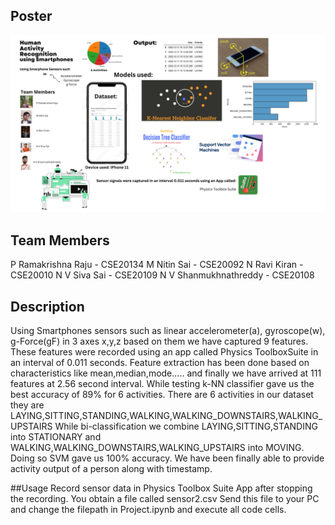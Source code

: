
## Poster

![alt text](https://github.com/PrkRaju2003/har-amrita24-team13/blob/main/Team13_Poster.png)



## Team Members
P Ramakrishna Raju - CSE20134
M Nitin Sai - CSE20092
N Ravi Kiran - CSE20010
N V Siva Sai - CSE20109
N V Shanmukhnathreddy - CSE20108





## Description

Using Smartphones sensors such as linear accelerometer(a), gyroscope(w),
g-Force(gF) in 3 axes x,y,z based on them we have captured 9 features.
These features were recorded using an app called Physics ToolboxSuite in an interval
of 0.011 seconds.
Feature extraction has been done based on characteristics like mean,median,mode.....
and finally we have arrived at 111 features at 2.56 second interval.
While testing k-NN classifier gave us the best accuracy of 89% for 6 activities.
There are 6 activities in our dataset they are LAYING,SITTING,STANDING,WALKING,WALKING_DOWNSTAIRS,WALKING_UPSTAIRS
While bi-classification we combine LAYING,SITTING,STANDING into STATIONARY and
WALKING,WALKING_DOWNSTAIRS,WALKING_UPSTAIRS into MOVING.
Doing so SVM gave us 100% accuracy.
We have been finally able to provide activity output of a person along with timestamp.

##Usage
Record sensor data in Physics Toolbox Suite App after stopping the recording. You obtain a file called sensor2.csv
Send this file to your PC and change the filepath in Project.ipynb and execute all code cells.


